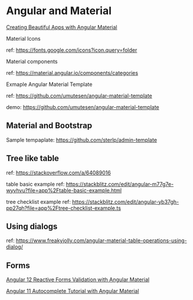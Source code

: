 # Angular and Material

[Creating Beautiful Apps with Angular Material](https://auth0.com/blog/creating-beautiful-apps-with-angular-material/)

Material Icons

ref: https://fonts.google.com/icons?icon.query=folder

Material components

ref: https://material.angular.io/components/categories

Exmaple Angular Material Template

ref: https://github.com/umutesen/angular-material-template

demo: https://github.com/umutesen/angular-material-template


## Material and Bootstrap

Sample tempaplate: https://github.com/sterlp/admin-template

## Tree like table

ref: https://stackoverflow.com/a/64089016

table basic example
ref: https://stackblitz.com/edit/angular-m77g7e-wyvhvu?file=app%2Ftable-basic-example.html

tree checklist example
ref: https://stackblitz.com/edit/angular-yb37gh-pp27qh?file=app%2Ftree-checklist-example.ts


## Using dialogs

ref: https://www.freakyjolly.com/angular-material-table-operations-using-dialog/

## Forms

[Angular 12 Reactive Forms Validation with Angular Material](https://www.positronx.io/angular-8-reactive-forms-validation-with-angular-material-8/)

[Angular 11 Autocomplete Tutorial with Angular Material](https://www.positronx.io/angular-8-autocomplete-tutorial-with-angular-material/)
